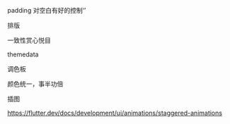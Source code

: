 padding 对空白有好的控制‘’





排版



一致性赏心悦目

themedata

调色板



颜色统一，事半功倍

插图

https://flutter.dev/docs/development/ui/animations/staggered-animations